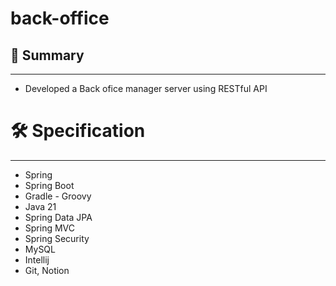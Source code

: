 # back-office


## 📝 Summary

----
- Developed a Back ofice manager server using RESTful API


# 🛠️ Specification

----

- Spring
- Spring Boot
- Gradle - Groovy
- Java 21
- Spring Data JPA
- Spring MVC
- Spring Security
- MySQL
- Intellij
- Git, Notion